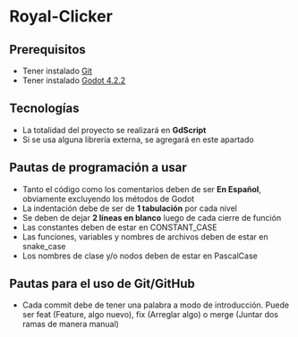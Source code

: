 # Royal-Clicker

## Prerequisitos

* Tener instalado [Git](https://git-scm.com/downloads)
* Tener instalado [Godot 4.2.2](https://godotengine.org/download/archive/4.2.2-stable/)

## Tecnologías

* La totalidad del proyecto se realizará en **GdScript**
* Si se usa alguna librería externa, se agregará en este apartado

## Pautas de programación a usar

* Tanto el código como los comentarios deben de ser **En Español**, obviamente excluyendo los métodos de Godot
* La indentación debe de ser de **1 tabulación** por cada nivel
* Se deben de dejar **2 líneas en blanco** luego de cada cierre de función
* Las constantes deben de estar en CONSTANT_CASE
* Las funciones, variables y nombres de archivos deben de estar en snake_case
* Los nombres de clase y/o nodos deben de estar en PascalCase

## Pautas para el uso de Git/GitHub

 * Cada commit debe de tener una palabra a modo de introducción. Puede ser feat (Feature, algo nuevo), fix (Arreglar algo) o merge (Juntar dos ramas de manera manual)
